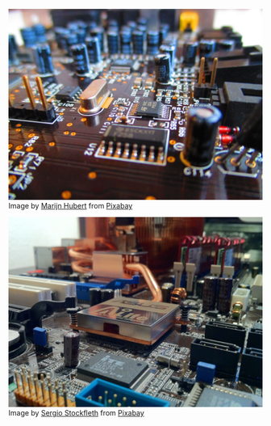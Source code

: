 ![circuit board](./circuit-board-973311.jpg)
Image by <a href="https://pixabay.com/users/moebiusdream-756525/?utm_source=link-attribution&amp;utm_medium=referral&amp;utm_campaign=image&amp;utm_content=973311">Marijn Hubert</a> from <a href="https://pixabay.com//?utm_source=link-attribution&amp;utm_medium=referral&amp;utm_campaign=image&amp;utm_content=973311">Pixabay</a>

![motherboard](./motherboard-232515.jpg)
Image by <a href="https://pixabay.com/users/acidcrow-117387/?utm_source=link-attribution&amp;utm_medium=referral&amp;utm_campaign=image&amp;utm_content=232515">Sergio Stockfleth</a> from <a href="https://pixabay.com//?utm_source=link-attribution&amp;utm_medium=referral&amp;utm_campaign=image&amp;utm_content=232515">Pixabay</a>
